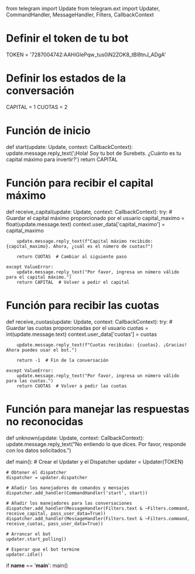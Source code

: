 from telegram import Update
from telegram.ext import Updater, CommandHandler, MessageHandler, Filters, CallbackContext

# Definir el token de tu bot
TOKEN = '7287004742:AAHiGlePqw_tus0iN2ZOK8_tBl8tnJ_ADgA'

# Definir los estados de la conversación
CAPITAL = 1
CUOTAS = 2

# Función de inicio
def start(update: Update, context: CallbackContext):
    update.message.reply_text('¡Hola! Soy tu bot de Surebets. ¿Cuánto es tu capital máximo para invertir?')
    return CAPITAL

# Función para recibir el capital máximo
def receive_capital(update: Update, context: CallbackContext):
    try:
        # Guardar el capital máximo proporcionado por el usuario
        capital_maximo = float(update.message.text)
        context.user_data['capital_maximo'] = capital_maximo

        update.message.reply_text(f"Capital máximo recibido: {capital_maximo}. Ahora, ¿cuál es el número de cuotas?")

        return CUOTAS  # Cambiar al siguiente paso

    except ValueError:
        update.message.reply_text("Por favor, ingresa un número válido para el capital máximo.")
        return CAPITAL  # Volver a pedir el capital

# Función para recibir las cuotas
def receive_cuotas(update: Update, context: CallbackContext):
    try:
        # Guardar las cuotas proporcionadas por el usuario
        cuotas = int(update.message.text)
        context.user_data['cuotas'] = cuotas

        update.message.reply_text(f"Cuotas recibidas: {cuotas}. ¡Gracias! Ahora puedes usar el bot.")

        return -1  # Fin de la conversación

    except ValueError:
        update.message.reply_text("Por favor, ingresa un número válido para las cuotas.")
        return CUOTAS  # Volver a pedir las cuotas

# Función para manejar las respuestas no reconocidas
def unknown(update: Update, context: CallbackContext):
    update.message.reply_text("No entiendo lo que dices. Por favor, responde con los datos solicitados.")

def main():
    # Crear el Updater y el Dispatcher
    updater = Updater(TOKEN)

    # Obtener el dispatcher
    dispatcher = updater.dispatcher

    # Añadir los manejadores de comandos y mensajes
    dispatcher.add_handler(CommandHandler('start', start))

    # Añadir los manejadores para las conversaciones
    dispatcher.add_handler(MessageHandler(Filters.text & ~Filters.command, receive_capital, pass_user_data=True))
    dispatcher.add_handler(MessageHandler(Filters.text & ~Filters.command, receive_cuotas, pass_user_data=True))

    # Arrancar el bot
    updater.start_polling()

    # Esperar que el bot termine
    updater.idle()

if __name__ == '__main__':
    main()
